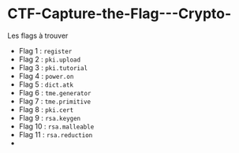 # CTF-Capture-the-Flag---Crypto-

Les flags à trouver 

- Flag 1 : `register`	
- Flag 2 : `pki.upload`	
- Flag 3 : `pki.tutorial`	
- Flag 4 : `power.on`	
- Flag 5 : `dict.atk`
- Flag 6 : `tme.generator`	
- Flag 7 : `tme.primitive`
- Flag 8 : `pki.cert`
- Flag 9 : `rsa.keygen`
- Flag 10 : `rsa.malleable`
- Flag 11 : `rsa.reduction`
- 
